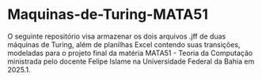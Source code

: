 # Maquinas-de-Turing-MATA51
O seguinte repositório visa armazenar os dois arquivos .jff de duas máquinas de Turing, além de planilhas Excel contendo suas transições, modeladas para o projeto final da matéria MATA51 - Teoria da Computação ministrada pelo docente Felipe Islame na Universidade Federal da Bahia em 2025.1. 
